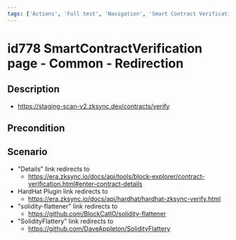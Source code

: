 ```yaml
---
tags: ['Actions', 'Full test', 'Navigation', 'Smart Contract Verification page', 'Smoke test', 'Active']
---
```


# id778 SmartContractVerification page - Common - Redirection

## Description
  - https://staging-scan-v2.zksync.dev/contracts/verify

## Precondition


## Scenario
- "Details" link redirects to
    - https://era.zksync.io/docs/api/tools/block-explorer/contract-verification.html#enter-contract-details
- HardHat Plugin link redirects to
    - https://era.zksync.io/docs/api/hardhat/hardhat-zksync-verify.html
- "solidity-flattener" link redirects to
    - https://github.com/BlockCatIO/solidity-flattener
- "SolidityFlattery" link redirects to
    - https://github.com/DaveAppleton/SolidityFlattery
